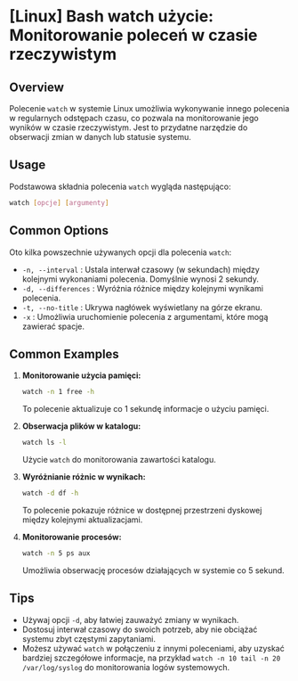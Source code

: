 # [Linux] Bash watch użycie: Monitorowanie poleceń w czasie rzeczywistym

## Overview
Polecenie `watch` w systemie Linux umożliwia wykonywanie innego polecenia w regularnych odstępach czasu, co pozwala na monitorowanie jego wyników w czasie rzeczywistym. Jest to przydatne narzędzie do obserwacji zmian w danych lub statusie systemu.

## Usage
Podstawowa składnia polecenia `watch` wygląda następująco:

```bash
watch [opcje] [argumenty]
```

## Common Options
Oto kilka powszechnie używanych opcji dla polecenia `watch`:

- `-n, --interval` : Ustala interwał czasowy (w sekundach) między kolejnymi wykonaniami polecenia. Domyślnie wynosi 2 sekundy.
- `-d, --differences` : Wyróżnia różnice między kolejnymi wynikami polecenia.
- `-t, --no-title` : Ukrywa nagłówek wyświetlany na górze ekranu.
- `-x` : Umożliwia uruchomienie polecenia z argumentami, które mogą zawierać spacje.

## Common Examples

1. **Monitorowanie użycia pamięci:**
   ```bash
   watch -n 1 free -h
   ```
   To polecenie aktualizuje co 1 sekundę informacje o użyciu pamięci.

2. **Obserwacja plików w katalogu:**
   ```bash
   watch ls -l
   ```
   Użycie `watch` do monitorowania zawartości katalogu.

3. **Wyróżnianie różnic w wynikach:**
   ```bash
   watch -d df -h
   ```
   To polecenie pokazuje różnice w dostępnej przestrzeni dyskowej między kolejnymi aktualizacjami.

4. **Monitorowanie procesów:**
   ```bash
   watch -n 5 ps aux
   ```
   Umożliwia obserwację procesów działających w systemie co 5 sekund.

## Tips
- Używaj opcji `-d`, aby łatwiej zauważyć zmiany w wynikach.
- Dostosuj interwał czasowy do swoich potrzeb, aby nie obciążać systemu zbyt częstymi zapytaniami.
- Możesz używać `watch` w połączeniu z innymi poleceniami, aby uzyskać bardziej szczegółowe informacje, na przykład `watch -n 10 tail -n 20 /var/log/syslog` do monitorowania logów systemowych.